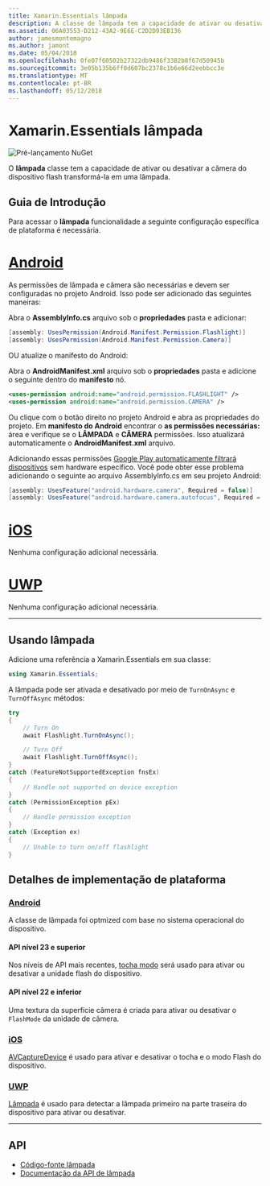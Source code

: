 ```yaml
---
title: Xamarin.Essentials lâmpada
description: A classe de lâmpada tem a capacidade de ativar ou desativar a câmera do dispositivo flash transformá-la em uma lâmpada.
ms.assetid: 06A03553-D212-43A2-9E6E-C2D2D93EB136
author: jamesmontemagno
ms.author: jamont
ms.date: 05/04/2018
ms.openlocfilehash: 0fe07f60502b27322db9486f3382b8f67d50945b
ms.sourcegitcommit: 3e05b135b6ff0d607bc2378c1b6e66d2eebbcc3e
ms.translationtype: MT
ms.contentlocale: pt-BR
ms.lasthandoff: 05/12/2018
---
```

# <a name="xamarinessentials-flashlight"></a>Xamarin.Essentials lâmpada

![Pré-lançamento NuGet](~/media/shared/pre-release.png)

O **lâmpada** classe tem a capacidade de ativar ou desativar a câmera do dispositivo flash transformá-la em uma lâmpada.

## <a name="getting-started"></a>Guia de Introdução

Para acessar o **lâmpada** funcionalidade a seguinte configuração específica de plataforma é necessária.

# <a name="androidtabandroid"></a>[Android](#tab/android)

As permissões de lâmpada e câmera são necessárias e devem ser configuradas no projeto Android. Isso pode ser adicionado das seguintes maneiras:

Abra o **AssemblyInfo.cs** arquivo sob o **propriedades** pasta e adicionar:

```csharp
[assembly: UsesPermission(Android.Manifest.Permission.Flashlight)]
[assembly: UsesPermission(Android.Manifest.Permission.Camera)]
```

OU atualize o manifesto do Android:

Abra o **AndroidManifest.xml** arquivo sob o **propriedades** pasta e adicione o seguinte dentro do **manifesto** nó.

```xml
<uses-permission android:name="android.permission.FLASHLIGHT" />
<uses-permission android:name="android.permission.CAMERA" />
```

Ou clique com o botão direito no projeto Android e abra as propriedades do projeto. Em **manifesto do Android** encontrar o **as permissões necessárias:** área e verifique se o **LÂMPADA** e **CÂMERA** permissões. Isso atualizará automaticamente o **AndroidManifest.xml** arquivo.

Adicionando essas permissões [Google Play automaticamente filtrará dispositivos](http://developer.android.com/guide/topics/manifest/uses-feature-element.html#permissions-features) sem hardware específico. Você pode obter esse problema adicionando o seguinte ao arquivo AssemblyInfo.cs em seu projeto Android:

```csharp
[assembly: UsesFeature("android.hardware.camera", Required = false)]
[assembly: UsesFeature("android.hardware.camera.autofocus", Required = false)]
```

# <a name="iostabios"></a>[iOS](#tab/ios)

Nenhuma configuração adicional necessária.

# <a name="uwptabuwp"></a>[UWP](#tab/uwp)

Nenhuma configuração adicional necessária.

-----

## <a name="using-flashlight"></a>Usando lâmpada

Adicione uma referência a Xamarin.Essentials em sua classe:

```csharp
using Xamarin.Essentials;
```

A lâmpada pode ser ativada e desativado por meio de `TurnOnAsync` e `TurnOffAsync` métodos:

```csharp
try
{
    // Turn On
    await Flashlight.TurnOnAsync();

    // Turn Off
    await Flashlight.TurnOffAsync();
}
catch (FeatureNotSupportedException fnsEx)
{
    // Handle not supported on device exception
}
catch (PermissionException pEx)
{
    // Handle permission exception
}
catch (Exception ex)
{
    // Unable to turn on/off flashlight
}
```

## <a name="platform-implementation-specifics"></a>Detalhes de implementação de plataforma

### <a name="androidtabandroid-specifics"></a>[Android](#tab/android-specifics)

A classe de lâmpada foi optmized com base no sistema operacional do dispositivo.

#### <a name="api-level-23-and-higher"></a>API nível 23 e superior

Nos níveis de API mais recentes, [tocha modo](https://developer.android.com/reference/android/hardware/camera2/CameraManager.html#setTorchMode) será usado para ativar ou desativar a unidade flash do dispositivo.

#### <a name="api-level-22-and-lower"></a>API nível 22 e inferior

Uma textura da superfície câmera é criada para ativar ou desativar o `FlashMode` da unidade de câmera. 

### <a name="iostabios-specifics"></a>[iOS](#tab/ios-specifics)

[AVCaptureDevice](https://developer.xamarin.com/api/type/AVFoundation.AVCaptureDevice/) é usado para ativar e desativar o tocha e o modo Flash do dispositivo.

### <a name="uwptabuwp-specifics"></a>[UWP](#tab/uwp-specifics)

[Lâmpada](https://docs.microsoft.com/en-us/uwp/api/windows.devices.lights.lamp) é usado para detectar a lâmpada primeiro na parte traseira do dispositivo para ativar ou desativar.

-----

## <a name="api"></a>API

- [Código-fonte lâmpada](https://github.com/xamarin/Essentials/tree/master/Xamarin.Essentials/Flashlight)
- [Documentação da API de lâmpada](xref:Xamarin.Essentials.Flashlight)
